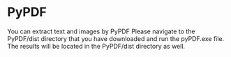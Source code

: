 # PyPDF
You can extract text and images by PyPDF
Please navigate to the PyPDF/dist directory that you have downloaded and run the pyPDF.exe file.
The results will be located in the PyPDF/dist directory as well.